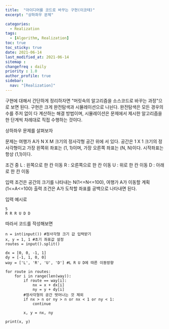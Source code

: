 ```yaml
---
title:  "아이디어를 코드로 바꾸는 구현(이코테)"
excerpt: "상하좌우 문제"

categories:
  - Realization
tags:
  - [Algorithm, Realization]
toc: true
toc_sticky: true
date: 2021-06-14
last_modified_at: 2021-06-14
sitemap :
changefreq : daily
priority : 1.0
author_profile: true
sidebar:
  nav: "[Realization]"
---
```

구현에 대해서 간단하게 정리하자면 "머릿속의 알고리즘을 소스코드로 바꾸는 과정"으로 보면 된다.
구현은 크게 완전탐색과 시뮬레이션으로 나뉜다. 
완전탐색은 모든 경우의 수를 주저 없이 다 계산하는 해결 방법이며,
시뮬레이션은 문제에서 제시한 알고리즘을 한 단계씩 차례대로 직접 수행하는 것이다.

상하좌우 문제를 살펴보자

문제는 여행가 A가 N X M 크기의 정사각형 공간 위에 서 있다. 공간은 1 X 1 크기의 정사각형이고
가장 왼쪽위 좌표는 (1, 1)이며, 가장 오른쪽 좌표는 (N, N)이다. 시작좌표는 항상 (1,1)이다.

조건 중
L : 왼쪽으로 한 칸 이동
R : 오른쪽으로 한 칸 이동
U : 위로 한 칸 이동
D : 아래로 한 칸 이동

입력 조건은 공간의 크기를 나타내는 N(1<=N<=100), 여행가 A가 이동할 계획(1<=A<=100)
출력 조건은 A가 도착할 좌표를 공백으로 나타내면 된다.

입력 예시로
```
5
R R R U D D
```
따라서 코드를 작성해보면
```
n = int(input()) #정사각형 크기 값 입력받기
x, y = 1, 1 #초기 좌표값 설정
routes = input().split()

dx = [0, 0, -1, 1]
dy = [-1, 1, 0, 0]
way = ['L', 'R', 'U', 'D'] #L R U D에 따른 이동방향

for route in routes:
    for i in range(len(way)):
        if route == way[i]:
            nx = x + dx[i]
            ny = y + dy[i]
        #정사각형의 공간 벗어나는 것 제외
        if nx > n or ny > n or nx < 1 or ny < 1:
            continue

        x, y = nx, ny

print(x, y)
```